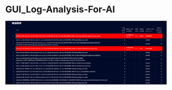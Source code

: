 # GUI_Log-Analysis-For-AI


![](https://github.com/tkn34/GUI_Log-Analysis-For-AI/blob/main/%E6%8E%A8%E8%AB%962.PNG)
